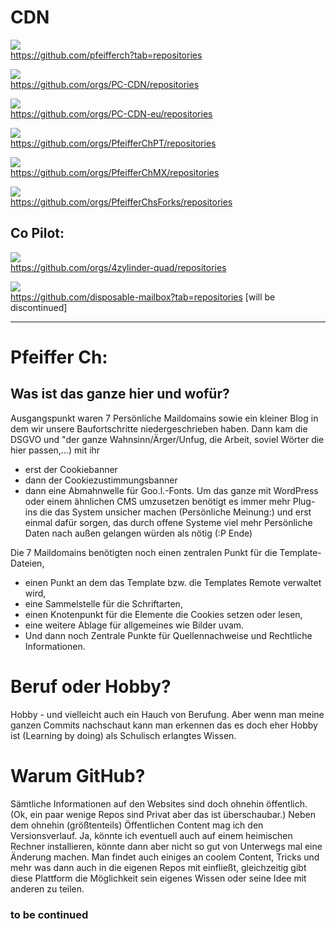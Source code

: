 # CDN
![](https://github.com/pfeifferch.png?size=60)  
https://github.com/pfeifferch?tab=repositories   

![](https://github.com/PC-CDN.png?size=60)  
https://github.com/orgs/PC-CDN/repositories  

![](https://github.com/PC-CDN-eu.png?size=60)  
https://github.com/orgs/PC-CDN-eu/repositories  

![](https://github.com/PfeifferChPT.png?size=60)  
https://github.com/orgs/PfeifferChPT/repositories  

![](https://github.com/PfeifferChMX.png?size=60)  
https://github.com/orgs/PfeifferChMX/repositories  

![](https://github.com/PfeifferChsForks.png?size=60)  
https://github.com/orgs/PfeifferChsForks/repositories

## Co Pilot:  

![](https://github.com/4zylinder-quad.png?size=60)  
https://github.com/orgs/4zylinder-quad/repositories  

![](https://github.com/disposable-mailbox.png?size=60)  
https://github.com/disposable-mailbox?tab=repositories [will be discontinued] 

---

# Pfeiffer Ch:

## Was ist das ganze hier und wofür?
Ausgangspunkt waren 7 Persönliche Maildomains sowie ein kleiner Blog in dem wir unsere Baufortschritte niedergeschrieben haben. 
Dann kam die DSGVO und "der ganze Wahnsinn/Ärger/Unfug, die Arbeit, soviel Wörter die hier passen,...) mit ihr
 - erst der Cookiebanner
 - dann der Cookiezustimmungsbanner
 - dann eine Abmahnwelle für Goo.l.-Fonts. 
Um das ganze mit WordPress oder einem ähnlichen CMS umzusetzen benötigt es immer mehr Plug-ins die das System unsicher machen 
(Persönliche Meinung:) und erst einmal dafür sorgen, das durch offene Systeme viel mehr Persönliche Daten nach außen gelangen würden als nötig (:P Ende) 

Die 7 Maildomains benötigten noch einen zentralen Punkt für die Template-Dateien, 
- einen Punkt an dem das Template bzw. die Templates Remote verwaltet wird,
- eine Sammelstelle für die Schriftarten, 
- einen Knotenpunkt für die Elemente die Cookies setzen oder lesen, 
- eine weitere Ablage für allgemeines wie Bilder uvam. 
- Und dann noch Zentrale Punkte für Quellennachweise und Rechtliche Informationen. 

# Beruf oder Hobby?
Hobby - und vielleicht auch ein Hauch von Berufung. 
Aber wenn man meine ganzen Commits nachschaut kann man erkennen das es doch eher Hobby ist (Learning by doing) als Schulisch erlangtes Wissen. 

# Warum GitHub?
Sämtliche Informationen auf den Websites sind doch ohnehin öffentlich. 
(Ok, ein paar wenige Repos sind Privat aber das ist überschaubar.)
Neben dem ohnehin (größtenteils) Öffentlichen Content mag ich den Versionsverlauf. 
Ja, könnte ich eventuell auch auf einem heimischen Rechner installieren, könnte dann aber nicht so gut von Unterwegs mal eine Änderung machen. 
Man findet auch einiges an coolem Content, Tricks und mehr was dann auch in die eigenen Repos mit einfließt, 
gleichzeitig gibt diese Plattform die Möglichkeit sein eigenes Wissen oder seine Idee mit anderen zu teilen. 

### to be continued 
